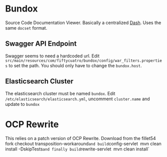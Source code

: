 # Bundox 
Source Code Documentation Viewer. Basically a centralized [Dash](https://kapeli.com/dash). Uses the same `docset` format.

## Swagger API Endpoint
Swagger seems to need a hardcoded url. Edit `src/main/resources/com/fiftycuatro/bundox/config/war_filters.properties` to set the path. You should only have to change the `bundox.host`.

## Elasticsearch Cluster
The elasticsearch cluster must be named `bundox`. Edit `/etc/elasticsearch/elasticsearch.yml`, uncomment `cluster.name` and update to `bundox`


# OCP Rewrite
This relies on a patch version of OCP Rewrite. Download from the fillet54 fork checkout transposition-workaround` and build `config-servlet` `mvn clean install -DskipTests` and finally build `rewrite-servlet` `mvn clean install`
